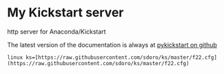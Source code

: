 # My Kickstart server

http server for Anaconda/Kickstart

The latest version of the documentation is always at [pykickstart on github](https://github.com/rhinstaller/pykickstart/blob/master/docs/kickstart-docs.rst)

	linux ks=[https://raw.githubusercontent.com/sdoro/ks/master/f22.cfg](https://raw.githubusercontent.com/sdoro/ks/master/f22.cfg)

